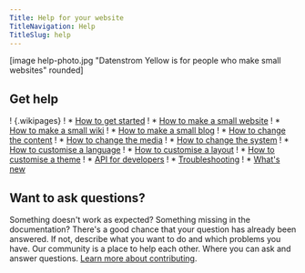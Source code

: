 ```yaml
---
Title: Help for your website
TitleNavigation: Help
TitleSlug: help
---
```

[image help-photo.jpg "Datenstrom Yellow is for people who make small websites" rounded]

## Get help

! {.wikipages}
! * [How to get started](how-to-get-started)
! * [How to make a small website](how-to-make-a-small-website)
! * [How to make a small wiki](how-to-make-a-small-wiki)
! * [How to make a small blog](how-to-make-a-small-blog)
! * [How to change the content](how-to-change-the-content)
! * [How to change the media](how-to-change-the-media)
! * [How to change the system](how-to-change-the-system)
! * [How to customise a language](how-to-customise-a-language)
! * [How to customise a layout](how-to-customise-a-layout)
! * [How to customise a theme](how-to-customise-a-theme)
! * [API for developers](api-for-developers)
! * [Troubleshooting](troubleshooting)
! * [What's new](what-s-new)

## Want to ask questions?

Something doesn't work as expected? Something missing in the documentation? There's a good chance that your question has already been answered. If not, describe what you want to do and which problems you have. Our community is a place to help each other. Where you can ask and answer questions. [Learn more about contributing](contributing-guidelines). 
